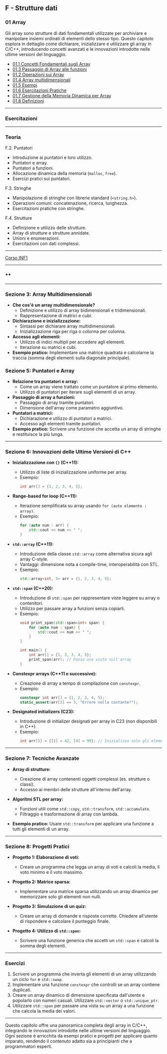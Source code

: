 ## F - Strutture dati

### **01 Array**
Gli array sono strutture di dati fondamentali utilizzate per archiviare e manipolare insiemi ordinati di elementi dello stesso tipo. Questo capitolo esplora in dettaglio come dichiarare, inizializzare e utilizzare gli array in C/C++, introducendo concetti avanzati e le innovazioni introdotte nelle ultime versioni del linguaggio.

- [01.1 Concetti Fondamentali sugli Array](<01.1 Concetti Fondamentali sugli Array.md>)
- [01.3 Passaggio di Array alle funzioni](<01.3 Passaggio di Array alle funzioni.md>)
- [01.2 Operazioni sui Array](<01.2 Operazioni sui Array.md>)
- [01.4 Array multidimensionali](<01.4 Array multidimensionali.md>)
- [01.5 Esempi](<01.5 Esempi.md>)
- [01.6 Esercitazioni Pratiche](<01.6 Esercitazioni Pratiche3.md>)
- [01.7 Gestione della Memoria Dinamica per Array](<01.7 Gestione della Memoria Dinamica per Array.md>)
- [01.8 Definizioni](<01.8 Definizioni.md>)

---
### Esercitazioni

---
### Teoria

F.2. Puntatori
  - Introduzione ai puntatori e loro utilizzo.
  - Puntatori e array.
  - Puntatori a funzioni.
  - Allocazione dinamica della memoria (`malloc`, `free`).
  - Esercizi pratici sui puntatori.

F.3. Stringhe
  - Manipolazione di stringhe con librerie standard (`<string.h>`).
  - Operazioni comuni: concatenazione, ricerca, lunghezza.
  - Esercitazioni pratiche con stringhe.

F.4. Strutture
  - Definizione e utilizzo delle strutture.
  - Array di strutture e strutture annidate.
  - Unioni e enumerazioni.
  - Esercitazioni con dati complessi.

---
[Corso INF1](../README.md)

---

### **
---

### **Sezione 3: Array Multidimensionali**
- **Che cos'è un array multidimensionale?**
  - Definizione e utilizzo di array bidimensionali e tridimensionali.
  - Rappresentazione di matrici e cubi.
- **Dichiarazione e inizializzazione:**
  - Sintassi per dichiarare array multidimensionali.
  - Inizializzazione riga per riga o colonna per colonna.
- **Accesso agli elementi:**
  - Utilizzo di indici multipli per accedere agli elementi.
  - Iterazione su matrici e cubi.
- **Esempio pratico:** Implementare una matrice quadrata e calcolarne la traccia (somma degli elementi sulla diagonale principale).

### **Sezione 5: Puntatori e Array**
- **Relazione tra puntatori e array:**
  - Come un array viene trattato come un puntatore al primo elemento.
  - Utilizzo di puntatori per iterare sugli elementi di un array.
- **Passaggio di array a funzioni:**
  - Passaggio di array tramite puntatori.
  - Dimensione dell'array come parametro aggiuntivo.
- **Puntatori a matrici:**
  - Dichiarazione e utilizzo di puntatori a matrici.
  - Accesso agli elementi tramite puntatori.
- **Esempio pratico:** Scrivere una funzione che accetta un array di stringhe e restituisce la più lunga.

---

### **Sezione 6: Innovazioni delle Ultime Versioni di C++**
- **Inizializzazione con `{}` (C++11):**
  - Utilizzo di liste di inizializzazione uniforme per array.
  - Esempio:
    ```cpp
    int arr[] = {1, 2, 3, 4, 5};
    ```
- **Range-based for loop (C++11):**
  - Iterazione semplificata su array usando `for (auto elemento : array)`.
  - Esempio:
    ```cpp
    for (auto num : arr) {
        std::cout << num << " ";
    }
    ```
- **`std::array` (C++11):**
  - Introduzione della classe `std::array` come alternativa sicura agli array C-style.
  - Vantaggi: dimensione nota a compile-time, interoperabilità con STL.
  - Esempio:
    ```cpp
    std::array<int, 5> arr = {1, 2, 3, 4, 5};
    ```
- **`std::span` (C++20):**
  - Introduzione di `std::span` per rappresentare viste leggere su array o contenitori.
  - Utilizzo per passare array a funzioni senza copiarli.
  - Esempio:
    ```cpp
    void print_span(std::span<int> span) {
        for (auto num : span) {
            std::cout << num << " ";
        }
    }

    int main() {
        int arr[] = {1, 2, 3, 4, 5};
        print_span(arr); // Passa una vista sull'array
    }
    ```
- **Constexpr arrays (C++11 e successive):**
  - Creazione di array a tempo di compilazione con `constexpr`.
  - Esempio:
    ```cpp
    constexpr int arr[] = {1, 2, 3, 4, 5};
    static_assert(arr[2] == 3, "Errore nella costante!");
    ```

- **Designated initializers (C23):**
  - Introduzione di initializer designati per array in C23 (non disponibili in C++).
  - Esempio:
    ```c
    int arr[5] = {[2] = 42, [4] = 99}; // Inizializza solo gli elementi specificati
    ```

---

### **Sezione 7: Tecniche Avanzate**

- **Array di strutture:**
  - Creazione di array contenenti oggetti complessi (es. strutture o classi).
  - Accesso ai membri delle strutture all'interno dell'array.

- **Algoritmi STL per array:**
  - Funzioni utili come `std::copy`, `std::transform`, `std::accumulate`.
  - Filtraggio e trasformazione di array con lambda.

- **Esempio pratico:** Usare `std::transform` per applicare una funzione a tutti gli elementi di un array.

---

### **Sezione 8: Progetti Pratici**

- **Progetto 1: Elaborazione di voti:**
  - Creare un programma che legga un array di voti e calcoli la media, il voto minimo e il voto massimo.

- **Progetto 2: Matrice sparsa:**
  - Implementare una matrice sparsa utilizzando un array dinamico per memorizzare solo gli elementi non nulli.

- **Progetto 3: Simulazione di un quiz:**
  - Creare un array di domande e risposte corrette. Chiedere all'utente di rispondere e calcolare il punteggio finale.

- **Progetto 4: Utilizzo di `std::span`:**
  - Scrivere una funzione generica che accetti un `std::span` e calcoli la somma degli elementi.

---

### **Esercizi**

1. Scrivere un programma che inverta gli elementi di un array utilizzando un ciclo `for` e `std::swap`.
2. Implementare una funzione `constexpr` che controlli se un array contiene duplicati.
3. Creare un array dinamico di dimensione specificata dall'utente e popolarlo con numeri casuali. Utilizzare `std::vector` o `std::unique_ptr`.
4. Utilizzare `std::span` per passare una vista su un array a una funzione che calcola la media dei valori.

---

Questo capitolo offre una panoramica completa degli array in C/C++, integrando le innovazioni introdotte nelle ultime versioni del linguaggio. Ogni sezione è arricchita da esempi pratici e progetti per applicare quanto imparato, rendendo il contenuto adatto sia a principianti che a programmatori esperti.